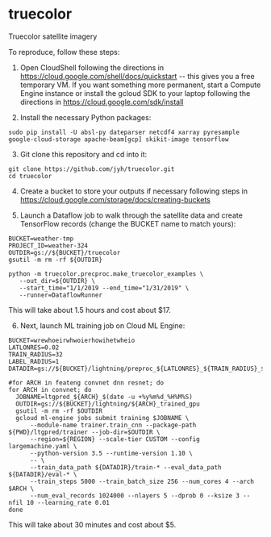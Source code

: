 # truecolor

Truecolor satellite imagery

To reproduce, follow these steps:

1. Open CloudShell following the directions in https://cloud.google.com/shell/docs/quickstart -- this gives you a free 
temporary VM. If you want something more permanent, start a Compute Engine instance or install the gcloud SDK to your laptop following the directions in https://cloud.google.com/sdk/install

2. Install the necessary Python packages:
```
sudo pip install -U absl-py dateparser netcdf4 xarray pyresample google-cloud-storage apache-beam[gcp] skikit-image tensorflow
```

3. Git clone this repository and cd into it:
```
git clone https://github.com/jyh/truecolor.git
cd truecolor
```

4. Create a bucket to store your outputs if necessary following steps in https://cloud.google.com/storage/docs/creating-buckets

5. Launch a Dataflow job to walk through the satellite data and create TensorFlow records (change the BUCKET name to match yours):
```
BUCKET=weather-tmp
PROJECT_ID=weather-324
OUTDIR=gs://${BUCKET}/truecolor
gsutil -m rm -rf ${OUTDIR}

python -m truecolor.precproc.make_truecolor_examples \
   --out_dir=${OUTDIR} \
   --start_time="1/1/2019 --end_time="1/31/2019" \
   --runner=DataflowRunner
```
This will take about 1.5 hours and cost about $17.

6. Next, launch ML training job on Cloud ML Engine:
```
BUCKET=wrewhoeirwhwoierhowihetwheio
LATLONRES=0.02
TRAIN_RADIUS=32
LABEL_RADIUS=1
DATADIR=gs://${BUCKET}/lightning/preproc_${LATLONRES}_${TRAIN_RADIUS}_${LABEL_RADIUS}/tfrecord

#for ARCH in feateng convnet dnn resnet; do
for ARCH in convnet; do
  JOBNAME=ltgpred_${ARCH}_$(date -u +%y%m%d_%H%M%S)
  OUTDIR=gs://${BUCKET}/lightning/${ARCH}_trained_gpu
  gsutil -m rm -rf $OUTDIR
  gcloud ml-engine jobs submit training $JOBNAME \
      --module-name trainer.train_cnn --package-path ${PWD}/ltgpred/trainer --job-dir=$OUTDIR \
      --region=${REGION} --scale-tier CUSTOM --config largemachine.yaml \
      --python-version 3.5 --runtime-version 1.10 \
      -- \
      --train_data_path ${DATADIR}/train-* --eval_data_path ${DATADIR}/eval-* \
      --train_steps 5000 --train_batch_size 256 --num_cores 4 --arch $ARCH \
      --num_eval_records 1024000 --nlayers 5 --dprob 0 --ksize 3 --nfil 10 --learning_rate 0.01 
done
```
This will take about 30 minutes and cost about $5.
